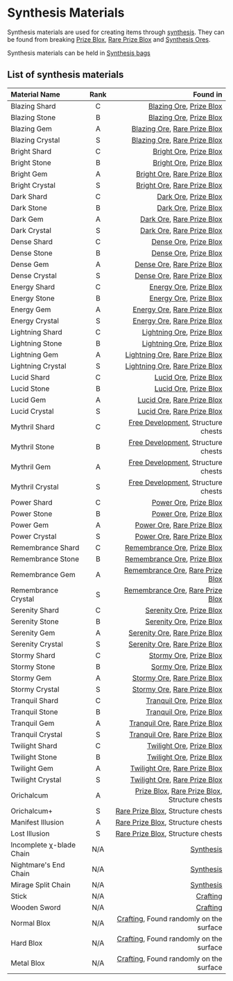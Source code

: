 # Synthesis Materials

Synthesis materials are used for creating items through [synthesis](../blocks/synthesistable.md). They can be found from breaking [Prize Blox](../blocks/prizeblox.md), [Rare Prize Blox](../blocks/rareprizeblox.md) and [Synthesis Ores](../blocks/synthesisores.md).

Synthesis materials can be held in [Synthesis bags](synthesisbags.md)

## List of synthesis materials

Material Name | Rank | Found in 
:- | :-: | -:
Blazing Shard | C | [Blazing Ore](../blocks/synthesisores.md), [Prize Blox](../blocks/prizeblox.md)
Blazing Stone | B | [Blazing Ore](../blocks/synthesisores.md), [Prize Blox](../blocks/prizeblox.md)
Blazing Gem | A | [Blazing Ore](../blocks/synthesisores.md), [Rare Prize Blox](../blocks/rareprizeblox.md)
Blazing Crystal | S | [Blazing Ore](../blocks/synthesisores.md), [Rare Prize Blox](../blocks/rareprizeblox.md)
Bright Shard | C | [Bright Ore](../blocks/synthesisores.md), [Prize Blox](../blocks/prizeblox.md)
Bright Stone | B | [Bright Ore](../blocks/synthesisores.md), [Prize Blox](../blocks/prizeblox.md)
Bright Gem | A | [Bright Ore](../blocks/synthesisores.md), [Rare Prize Blox](../blocks/rareprizeblox.md)
Bright Crystal | S | [Bright Ore](../blocks/synthesisores.md), [Rare Prize Blox](../blocks/rareprizeblox.md)
Dark Shard | C | [Dark Ore](../blocks/synthesisores.md), [Prize Blox](../blocks/prizeblox.md)
Dark Stone | B | [Dark Ore](../blocks/synthesisores.md), [Prize Blox](../blocks/prizeblox.md)
Dark Gem | A | [Dark Ore](../blocks/synthesisores.md), [Rare Prize Blox](../blocks/rareprizeblox.md)
Dark Crystal | S | [Dark Ore](../blocks/synthesisores.md), [Rare Prize Blox](../blocks/rareprizeblox.md)
Dense Shard | C | [Dense Ore](../blocks/synthesisores.md), [Prize Blox](../blocks/prizeblox.md)
Dense Stone | B | [Dense Ore](../blocks/synthesisores.md), [Prize Blox](../blocks/prizeblox.md)
Dense Gem | A | [Dense Ore](../blocks/synthesisores.md), [Rare Prize Blox](../blocks/rareprizeblox.md)
Dense Crystal | S | [Dense Ore](../blocks/synthesisores.md), [Rare Prize Blox](../blocks/rareprizeblox.md)
Energy Shard | C | [Energy Ore](../blocks/synthesisores.md), [Prize Blox](../blocks/prizeblox.md)
Energy Stone | B | [Energy Ore](../blocks/synthesisores.md), [Prize Blox](../blocks/prizeblox.md)
Energy Gem | A | [Energy Ore](../blocks/synthesisores.md), [Rare Prize Blox](../blocks/rareprizeblox.md)
Energy Crystal | S | [Energy Ore](../blocks/synthesisores.md), [Rare Prize Blox](../blocks/rareprizeblox.md)
Lightning Shard | C | [Lightning Ore](../blocks/synthesisores.md), [Prize Blox](../blocks/prizeblox.md)
Lightning Stone | B | [Lightning Ore](../blocks/synthesisores.md), [Prize Blox](../blocks/prizeblox.md)
Lightning Gem | A | [Lightning Ore](../blocks/synthesisores.md), [Rare Prize Blox](../blocks/rareprizeblox.md)
Lightning Crystal | S | [Lightning Ore](../blocks/synthesisores.md), [Rare Prize Blox](../blocks/rareprizeblox.md)
Lucid Shard | C | [Lucid Ore](../blocks/synthesisores.md), [Prize Blox](../blocks/prizeblox.md)
Lucid Stone | B | [Lucid Ore](../blocks/synthesisores.md), [Prize Blox](../blocks/prizeblox.md)
Lucid Gem | A | [Lucid Ore](../blocks/synthesisores.md), [Rare Prize Blox](../blocks/rareprizeblox.md)
Lucid Crystal | S | [Lucid Ore](../blocks/synthesisores.md), [Rare Prize Blox](../blocks/rareprizeblox.md)
Mythril Shard | C | [Free Development](../blocks/synthesistable.md), Structure chests
Mythril Stone | B | [Free Development](../blocks/synthesistable.md), Structure chests
Mythril Gem | A | [Free Development](../blocks/synthesistable.md), Structure chests
Mythril Crystal | S | [Free Development](../blocks/synthesistable.md), Structure chests
Power Shard | C | [Power Ore](../blocks/synthesisores.md), [Prize Blox](../blocks/prizeblox.md)
Power Stone | B | [Power Ore](../blocks/synthesisores.md), [Prize Blox](../blocks/prizeblox.md)
Power Gem | A | [Power Ore](../blocks/synthesisores.md), [Rare Prize Blox](../blocks/rareprizeblox.md)
Power Crystal | S | [Power Ore](../blocks/synthesisores.md), [Rare Prize Blox](../blocks/rareprizeblox.md)
Remembrance Shard | C | [Remembrance Ore](../blocks/synthesisores.md), [Prize Blox](../blocks/prizeblox.md)
Remembrance Stone | B | [Remembrance Ore](../blocks/synthesisores.md), [Prize Blox](../blocks/prizeblox.md)
Remembrance Gem | A | [Remembrance Ore](../blocks/synthesisores.md), [Rare Prize Blox](../blocks/rareprizeblox.md)
Remembrance Crystal | S | [Remembrance Ore](../blocks/synthesisores.md), [Rare Prize Blox](../blocks/rareprizeblox.md)
Serenity Shard | C | [Serenity Ore](../blocks/synthesisores.md), [Prize Blox](../blocks/prizeblox.md)
Serenity Stone | B | [Serenity Ore](../blocks/synthesisores.md), [Prize Blox](../blocks/prizeblox.md)
Serenity Gem | A | [Serenity Ore](../blocks/synthesisores.md), [Rare Prize Blox](../blocks/rareprizeblox.md)
Serenity Crystal | S | [Serenity Ore](../blocks/synthesisores.md), [Rare Prize Blox](../blocks/rareprizeblox.md)
Stormy Shard | C | [Stormy Ore](../blocks/synthesisores.md), [Prize Blox](../blocks/prizeblox.md)
Stormy Stone | B | [Sormy Ore](../blocks/synthesisores.md), [Prize Blox](../blocks/prizeblox.md)
Stormy Gem | A | [Stormy Ore](../blocks/synthesisores.md), [Rare Prize Blox](../blocks/rareprizeblox.md)
Stormy Crystal | S | [Stormy Ore](../blocks/synthesisores.md), [Rare Prize Blox](../blocks/rareprizeblox.md)
Tranquil Shard | C | [Tranquil Ore](../blocks/synthesisores.md), [Prize Blox](../blocks/prizeblox.md)
Tranquil Stone | B | [Tranquil Ore](../blocks/synthesisores.md), [Prize Blox](../blocks/prizeblox.md)
Tranquil Gem | A | [Tranquil Ore](../blocks/synthesisores.md), [Rare Prize Blox](../blocks/rareprizeblox.md)
Tranquil Crystal | S | [Tranquil Ore](../blocks/synthesisores.md), [Rare Prize Blox](../blocks/rareprizeblox.md)
Twilight Shard | C | [Twilight Ore](../blocks/synthesisores.md), [Prize Blox](../blocks/prizeblox.md)
Twilight Stone | B | [Twilight Ore](../blocks/synthesisores.md), [Prize Blox](../blocks/prizeblox.md)
Twilight Gem | A | [Twilight Ore](../blocks/synthesisores.md), [Rare Prize Blox](../blocks/rareprizeblox.md)
Twilight Crystal | S | [Twilight Ore](../blocks/synthesisores.md), [Rare Prize Blox](../blocks/rareprizeblox.md)
Orichalcum | A | [Prize Blox](../blocks/prizeblox.md), [Rare Prize Blox](../blocks/rareprizeblox.md), Structure chests
Orichalcum+ | S | [Rare Prize Blox](../blocks/rareprizeblox.md), Structure chests
Manifest Illusion | A | [Rare Prize Blox](../blocks/rareprizeblox.md), Structure chests
Lost Illusion | S | [Rare Prize Blox](../blocks/rareprizeblox.md), Structure chests
Incomplete χ-blade Chain | N/A | [Synthesis](../blocks/synthesistable.md)
Nightmare's End Chain | N/A | [Synthesis](../blocks/synthesistable.md)
Mirage Split Chain | N/A | [Synthesis](../blocks/synthesistable.md)
Stick | N/A | [Crafting](http://minecraft.gamepedia.com/Stick)
Wooden Sword | N/A | [Crafting](http://minecraft.gamepedia.com/Sword)
Normal Blox | N/A | [Crafting](../blocks/normalblox.md), Found randomly on the surface
Hard Blox | N/A | [Crafting](../blocks/hardblox.md), Found randomly on the surface
Metal Blox | N/A | [Crafting](../blocks/metalblox.md), Found randomly on the surface